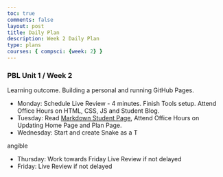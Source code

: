 ```yaml
---
toc: true
comments: false
layout: post
title: Daily Plan
description: Week 2 Daily Plan
type: plans
courses: { compsci: {week: 2} }
---
```


### PBL Unit 1 / Week 2
Learning outcome. Building a personal and running GitHub Pages.
- Monday: Schedule Live Review - 4 minutes. Finish Tools setup. Attend Office Hours on HTML, CSS, JS and Student Blog.
- Tuesday: Read [Markdown Student Page](https://nighthawkcoders.github.io/teacher//c4.3/c5.0/2023/08/17/markdown-html_fragments.html), Attend Office Hours on Updating Home Page and Plan Page.
- Wednesday: Start and create Snake as a T

angible
- Thursday: Work towards Friday Live Review if not delayed
- Friday: Live Review if not delayed

